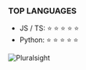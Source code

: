 ### TOP LANGUAGES
- JS / TS: ⭐ ⭐ ⭐ ⭐ ⭐
- Python: ⭐ ⭐ ⭐ ⭐ ⭐

![Pluralsight](https://i.ibb.co/zRQpPTM/Screen-Shot-2021-05-04-at-9-40-37-AM.png)
